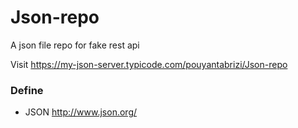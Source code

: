 # Json-repo
A json file repo for fake rest api

Visit https://my-json-server.typicode.com/pouyantabrizi/Json-repo 

### Define
* JSON http://www.json.org/
